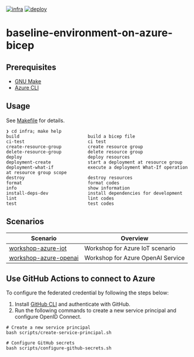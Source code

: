 [![infra](https://github.com/ks6088ts-labs/baseline-environment-on-azure-bicep/actions/workflows/infra.yml/badge.svg?branch=main)](https://github.com/ks6088ts-labs/baseline-environment-on-azure-bicep/actions/workflows/infra.yml?query=branch%3Amain)
[![deploy](https://github.com/ks6088ts-labs/baseline-environment-on-azure-bicep/actions/workflows/deploy.yml/badge.svg?branch=main)](https://github.com/ks6088ts-labs/baseline-environment-on-azure-bicep/actions/workflows/deploy.yml?query=branch%3Amain)

# baseline-environment-on-azure-bicep

## Prerequisites

- [GNU Make](https://www.gnu.org/software/make/)
- [Azure CLI](https://github.com/Azure/azure-cli#installation)

## Usage

See [Makefile](./infra/Makefile) for details.

```shell
❯ cd infra; make help
build                          build a bicep file
ci-test                        ci test
create-resource-group          create resource group
delete-resource-group          delete resource group
deploy                         deploy resources
deployment-create              start a deployment at resource group
deployment-what-if             execute a deployment What-If operation at resource group scope
destroy                        destroy resources
format                         format codes
info                           show information
install-deps-dev               install dependencies for development
lint                           lint codes
test                           test codes
```

## Scenarios

| Scenario                                                                   | Overview                          |
| -------------------------------------------------------------------------- | --------------------------------- |
| [workshop-azure-iot](./infra/scenarios/workshop-azure-iot/README.md)       | Workshop for Azure IoT scenario   |
| [workshop-azure-openai](./infra/scenarios/workshop-azure-openai/README.md) | Workshop for Azure OpenAI Service |

## Use GitHub Actions to connect to Azure

To configure the federated credential by following the steps below:

1. Install [GitHub CLI](https://cli.github.com/) and authenticate with GitHub.
1. Run the following commands to create a new service principal and configure OpenID Connect.

```shell
# Create a new service principal
bash scripts/create-service-principal.sh

# Configure GitHub secrets
bash scripts/configure-github-secrets.sh
```
